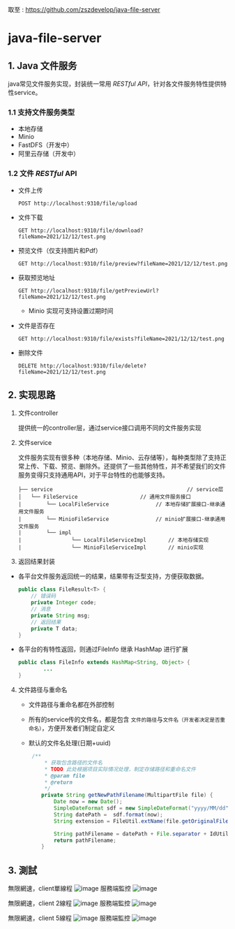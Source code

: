 取至 : https://github.com/zszdevelop/java-file-server

# java-file-server
## 1. Java 文件服务

java常见文件服务实现，封装统一常用 *RESTful* *API*，针对各文件服务特性提供特性service。

### 1.1 支持文件服务类型

- 本地存储
- Minio
- FastDFS（开发中）
- 阿里云存储（开发中）

### 1.2 文件 *RESTful* API

- 文件上传

  ```
  POST http://localhost:9310/file/upload
  ```

- 文件下载

  ```
  GET http://localhost:9310/file/download?fileName=2021/12/12/test.png
  ```

- 预览文件（仅支持图片和Pdf）

  ```
  GET http://localhost:9310/file/preview?fileName=2021/12/12/test.png
  ```

- 获取预览地址

  ```
  GET http://localhost:9310/file/getPreviewUrl?fileName=2021/12/12/test.png
  ```

  - Minio 实现可支持设置过期时间

- 文件是否存在

  ```
  GET http://localhost:9310/file/exists?fileName=2021/12/12/test.png
  ```

- 删除文件

  ```
  DELETE http://localhost:9310/file/delete?fileName=2021/12/12/test.png
  ```



## 2. 实现思路

1. 文件controller

   提供统一的controller层，通过service接口调用不同的文件服务实现

2. 文件service

   文件服务实现有很多种（本地存储、Minio、云存储等），每种类型除了支持正常上传、下载、预览、删除外。还提供了一些其他特性，并不希望我们的文件服务变得只支持通用API，对于平台特性的也能够支持。

   ```
   ├── service            								 // service层
   │   └── FileService                    // 通用文件服务接口
   |		└── LocalFileService               // 本地存储扩展接口-继承通用文件服务
   |		└── MinioFileService               // minio扩展接口-继承通用文件服务
   |		└──	impl
   |				└── LocalFileServiceImpl       // 本地存储实现
   |				└── MinioFileServiceImpl       // minio实现
   ```

3. 返回结果封装

  - 各平台文件服务返回统一的结果，结果带有泛型支持，方便获取数据。

    ```java
    public class FileResult<T> {
        // 错误码
        private Integer code;
        // 消息
        private String msg;
        // 返回结果
        private T data;
    }
    ```

  - 各平台的有特性返回，则通过FileInfo 继承 HashMap 进行扩展

    ```java
    public class FileInfo extends HashMap<String, Object> {
    		...
    }
    ```


4. 文件路径与重命名

   - 文件路径与重命名都在外部控制

   - 所有的service传的文件名，都是包含 `文件的路径`与`文件名（开发者决定是否重命名）`，方便开发者们制定自定义

   - 默认的文件名处理(日期+uuid)

     ```java
      /**
          * 获取包含路径的文件名
          * TODO 此处根据项目实际情况处理，制定存储路径和重命名文件
          * @param file
          * @return
          */
         private String getNewPathFilename(MultipartFile file) {
             Date now = new Date();
             SimpleDateFormat sdf = new SimpleDateFormat("yyyy/MM/dd");
             String datePath =  sdf.format(now);
             String extension = FileUtil.extName(file.getOriginalFilename());
     
             String pathFilename = datePath + File.separator + IdUtil.fastSimpleUUID() + "." + extension;
             return pathFilename;
         }
     ```



## 3. 測試

無限網速，client單線程
![image](https://github.com/user-attachments/assets/faf37158-b674-4eee-a3c9-801be8cc06ab)
服務端監控
![image](https://github.com/user-attachments/assets/1af061fd-9f47-4af3-b040-c5b589c3dbde)

無限網速，client 2線程
![image](https://github.com/user-attachments/assets/0ee99f28-6e35-4062-9043-8db331cd7d4c)
服務端監控
![image](https://github.com/user-attachments/assets/477a0e9c-8263-42e2-8b5d-648cdeb587ca)

無限網速，client 5線程
![image](https://github.com/user-attachments/assets/c47d3972-73bc-47b6-baf7-cadd3e0ba186)
服務端監控
![image](https://github.com/user-attachments/assets/9af71ee4-8fe2-4f1d-a759-a61783871350)


​	
